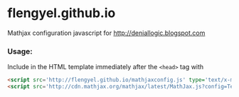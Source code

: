 flengyel.github.io
==================

Mathjax configuration javascript for http://deniallogic.blogspot.com

### Usage:

Include in the HTML template immediately after the `<head>` tag with
```html
<script src='http://flengyel.github.io/mathjaxconfig.js' type='text/x-mathjax-config'/>
<script src='http://cdn.mathjax.org/mathjax/latest/MathJax.js?config=TeX-AMS-MML_HTMLorMML' type='text/javascript'/>
```
